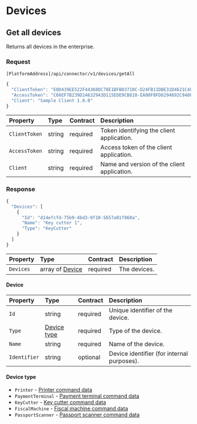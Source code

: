 <!-- AUTOMATICALLY GENERATED, DO NOT MODIFY -->
# Devices

## Get all devices

Returns all devices in the enterprise.

### Request

`[PlatformAddress]/api/connector/v1/devices/getAll`

```javascript
{
  "ClientToken": "E0D439EE522F44368DC78E1BFB03710C-D24FB11DBE31D4621C4817E028D9E1D",
  "AccessToken": "C66EF7B239D24632943D115EDE9CB810-EA00F8FD8294692C940F6B5A8F9453D",
  "Client": "Sample Client 1.0.0"
}
```

| Property | Type | Contract | Description |
| :-- | :-- | :-- | :-- |
| `ClientToken` | string | required | Token identifying the client application. |
| `AccessToken` | string | required | Access token of the client application. |
| `Client` | string | required | Name and version of the client application. |

### Response

```javascript
{
  "Devices": [
    {
      "Id": "d14efcfd-75b9-4bd3-9f10-5657a01f860a",
      "Name": "Key cutter 1",
      "Type": "KeyCutter"
    }
  ]
}
```

| Property | Type | Contract | Description |
| :-- | :-- | :-- | :-- |
| `Devices` | array of [Device](#device) | required | The devices. |

#### Device

| Property | Type | Contract | Description |
| :-- | :-- | :-- | :-- |
| `Id` | string | required | Unique identifier of the device. |
| `Type` | [Device type](devices.md#device-type) | required | Type of the device. |
| `Name` | string | required | Name of the device. |
| `Identifier` | string | optional | Device identifier (for internal purposes). |

#### Device type

* `Printer` - [Printer command data](commands.md#printer-command-data)
* `PaymentTerminal` - [Payment terminal command data](commands.md#payment-terminal-command-data)
* `KeyCutter` - [Key cutter command data](commands.md#key-cutter-command-data)
* `FiscalMachine` - [Fiscal machine command data](commands.md#fiscal-machine-command-data)
* `PassportScanner` - [Passport scanner command data](commands.md#passport-scanner-command-data)
